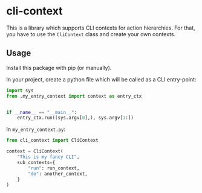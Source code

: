 # cli-context
This is a library which supports CLI contexts for action hierarchies.
For that, you have to use the `CliContext` class and create your own contexts.

## Usage
Install this package with pip (or manually).

In your project, create a python file which will be called as a CLI entry-point:
```python
import sys
from .my_entry_context import context as entry_ctx


if __name__ == "__main__":
    entry_ctx.run((sys.argv[0],), sys.argv[1:])
```

In `my_entry_context.py`:
```python
from cli_context import CliContext

context = CliContext(
    "This is my fancy CLI",
    sub_contexts={
        "run": run_context,
        "do": another_context,
    }
)

```